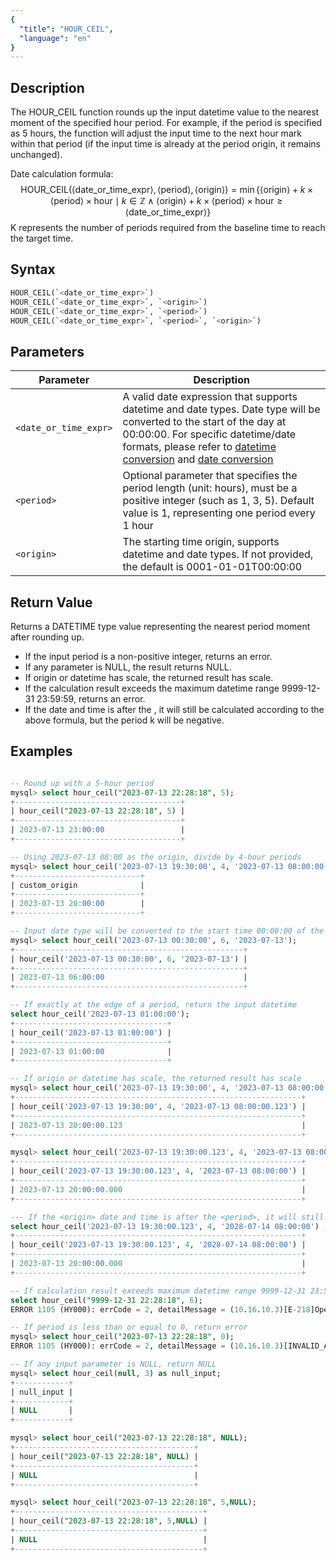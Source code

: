 ```yaml
---
{
  "title": "HOUR_CEIL",
  "language": "en"
}
---
```


## Description

The HOUR_CEIL function rounds up the input datetime value to the nearest moment of the specified hour period. For example, if the period is specified as 5 hours, the function will adjust the input time to the next hour mark within that period (if the input time is already at the period origin, it remains unchanged).

Date calculation formula:
$$
\text{HOUR\_CEIL}(\langle\text{date\_or\_time\_expr}\rangle, \langle\text{period}\rangle, \langle\text{origin}\rangle) = \min\{\langle\text{origin}\rangle + k \times \langle\text{period}\rangle \times \text{hour} \mid k \in \mathbb{Z} \land \langle\text{origin}\rangle + k \times \langle\text{period}\rangle \times \text{hour} \geq \langle\text{date\_or\_time\_expr}\rangle\}
$$
K represents the number of periods required from the baseline time to reach the target time.

## Syntax

```sql
HOUR_CEIL(`<date_or_time_expr>`)
HOUR_CEIL(`<date_or_time_expr>`, `<origin>`)
HOUR_CEIL(`<date_or_time_expr>`, `<period>`)
HOUR_CEIL(`<date_or_time_expr>`, `<period>`, `<origin>`)
```

## Parameters

| Parameter | Description |
| -- | -- |
| `<date_or_time_expr>` | A valid date expression that supports datetime and date types. Date type will be converted to the start of the day at 00:00:00. For specific datetime/date formats, please refer to [datetime conversion](../../../../../docs/sql-manual/basic-element/sql-data-types/conversion/datetime-conversion) and [date conversion](../../../../../docs/sql-manual/basic-element/sql-data-types/conversion/date-conversion) |
| `<period>` | Optional parameter that specifies the period length (unit: hours), must be a positive integer (such as 1, 3, 5). Default value is 1, representing one period every 1 hour |
| `<origin>` | The starting time origin, supports datetime and date types. If not provided, the default is 0001-01-01T00:00:00 |

## Return Value

Returns a DATETIME type value representing the nearest period moment after rounding up.

- If the input period is a non-positive integer, returns an error.
- If any parameter is NULL, the result returns NULL.
- If origin or datetime has scale, the returned result has scale.
- If the calculation result exceeds the maximum datetime range 9999-12-31 23:59:59, returns an error.
- If the <origin> date and time is after the <period>, it will still be calculated according to the above formula, but the period k will be negative.


## Examples

```sql

-- Round up with a 5-hour period
mysql> select hour_ceil("2023-07-13 22:28:18", 5);
+-------------------------------------+
| hour_ceil("2023-07-13 22:28:18", 5) |
+-------------------------------------+
| 2023-07-13 23:00:00                 |
+-------------------------------------+

-- Using 2023-07-13 08:00 as the origin, divide by 4-hour periods
mysql> select hour_ceil('2023-07-13 19:30:00', 4, '2023-07-13 08:00:00') as custom_origin;
+----------------------------+
| custom_origin              |
+----------------------------+
| 2023-07-13 20:00:00        |
+----------------------------+

-- Input date type will be converted to the start time 00:00:00 of the corresponding date
mysql> select hour_ceil('2023-07-13 00:30:00', 6, '2023-07-13');
+---------------------------------------------------+
| hour_ceil('2023-07-13 00:30:00', 6, '2023-07-13') |
+---------------------------------------------------+
| 2023-07-13 06:00:00                               |
+---------------------------------------------------+

-- If exactly at the edge of a period, return the input datetime
select hour_ceil('2023-07-13 01:00:00');
+----------------------------------+
| hour_ceil('2023-07-13 01:00:00') |
+----------------------------------+
| 2023-07-13 01:00:00              |
+----------------------------------+

-- If origin or datetime has scale, the returned result has scale
mysql> select hour_ceil('2023-07-13 19:30:00', 4, '2023-07-13 08:00:00.123') ;
+----------------------------------------------------------------+
| hour_ceil('2023-07-13 19:30:00', 4, '2023-07-13 08:00:00.123') |
+----------------------------------------------------------------+
| 2023-07-13 20:00:00.123                                        |
+----------------------------------------------------------------+

mysql> select hour_ceil('2023-07-13 19:30:00.123', 4, '2023-07-13 08:00:00') ;
+----------------------------------------------------------------+
| hour_ceil('2023-07-13 19:30:00.123', 4, '2023-07-13 08:00:00') |
+----------------------------------------------------------------+
| 2023-07-13 20:00:00.000                                        |
+----------------------------------------------------------------+

--- If the <origin> date and time is after the <period>, it will still be calculated according to the above formula, but the period k will be negative.
select hour_ceil('2023-07-13 19:30:00.123', 4, '2028-07-14 08:00:00') ;
+----------------------------------------------------------------+
| hour_ceil('2023-07-13 19:30:00.123', 4, '2028-07-14 08:00:00') |
+----------------------------------------------------------------+
| 2023-07-13 20:00:00.000                                        |
+----------------------------------------------------------------+

-- If calculation result exceeds maximum datetime range 9999-12-31 23:59:59, return NULL
select hour_ceil("9999-12-31 22:28:18", 6);
ERROR 1105 (HY000): errCode = 2, detailMessage = (10.16.10.3)[E-218]Operation hour_ceil of 9999-12-31 22:28:18, 6 out of range

-- If period is less than or equal to 0, return error
mysql> select hour_ceil("2023-07-13 22:28:18", 0);
ERROR 1105 (HY000): errCode = 2, detailMessage = (10.16.10.3)[INVALID_ARGUMENT]Operation hour_ceil of 2023-07-13 22:28:18, 0 input wrong parameters, period can not be negative or zero

-- If any input parameter is NULL, return NULL
mysql> select hour_ceil(null, 3) as null_input;
+------------+
| null_input |
+------------+
| NULL       |
+------------+

mysql> select hour_ceil("2023-07-13 22:28:18", NULL);
+----------------------------------------+
| hour_ceil("2023-07-13 22:28:18", NULL) |
+----------------------------------------+
| NULL                                   |
+----------------------------------------+

mysql> select hour_ceil("2023-07-13 22:28:18", 5,NULL);
+------------------------------------------+
| hour_ceil("2023-07-13 22:28:18", 5,NULL) |
+------------------------------------------+
| NULL                                     |
+------------------------------------------+
```